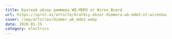 ```yaml
---
title: Краткий обзор диммера WB-MDM3 от Wiren Board
url: https://sprut.ai/article/kratkiy-obzor-dimmera-wb-mdm3-ot-wirenboard
cover: /img/articles/dimmer_wb_mdm3.webp
date: 2020-01-15
category: electrics
---
```

